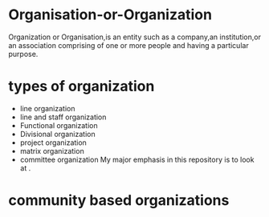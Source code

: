 # Organisation-or-Organization
Organization or Organisation,is an entity such as a company,an institution,or an association comprising of one or more people and having a particular purpose.
# types of organization
- line organization
- line and staff organization
- Functional organization
- Divisional organization
- project organization
- matrix organization
- committee organization 
My major emphasis in this repository is to look at .
# community based organizations
